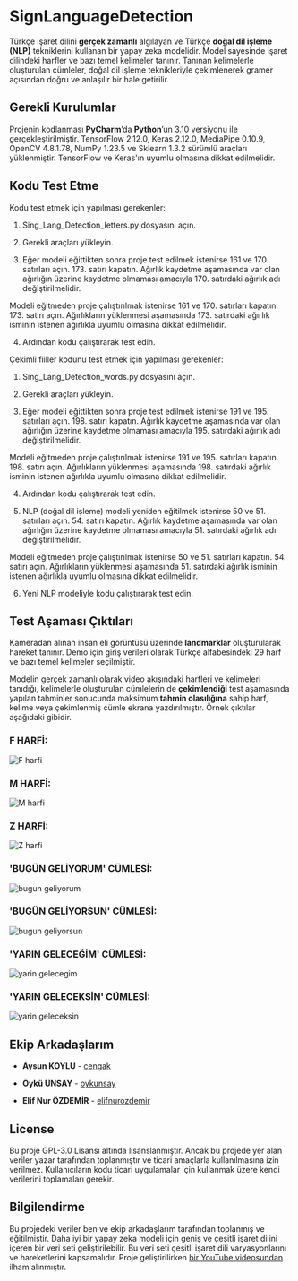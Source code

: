 
# SignLanguageDetection

Türkçe işaret dilini **gerçek zamanlı** algılayan ve Türkçe **doğal dil işleme (NLP)** tekniklerini kullanan bir yapay zeka modelidir. 
Model sayesinde işaret dilindeki harfler ve bazı temel kelimeler tanınır. Tanınan kelimelerle oluşturulan cümleler, doğal dil işleme teknikleriyle çekimlenerek gramer açısından doğru ve anlaşılır bir hale getirilir.

## Gerekli Kurulumlar

Projenin kodlanması **PyCharm**’da **Python**’un 3.10 versiyonu ile gerçekleştirilmiştir. TensorFlow 2.12.0, Keras 2.12.0, MediaPipe 0.10.9, OpenCV 4.8.1.78, NumPy 1.23.5 ve Sklearn 1.3.2 sürümlü araçları yüklenmiştir. TensorFlow ve Keras'ın uyumlu olmasına dikkat edilmelidir.

## Kodu Test Etme

Kodu test etmek için yapılması gerekenler:

1) Sing_Lang_Detection_letters.py dosyasını açın.

2) Gerekli araçları yükleyin.

3) Eğer modeli eğittikten sonra proje test edilmek istenirse 161 ve 170. satırları açın. 173. satırı kapatın. Ağırlık kaydetme aşamasında var olan ağırlığın üzerine kaydetme olmaması amacıyla 170. satırdaki ağırlık adı değiştirilmelidir.

Modeli eğitmeden proje çalıştırılmak istenirse 161 ve 170. satırları kapatın. 173. satırı açın. Ağırlıkların yüklenmesi aşamasında 173. satırdaki ağırlık isminin istenen ağırlıkla uyumlu olmasına dikkat edilmelidir.

4) Ardından kodu çalıştırarak test edin.

Çekimli fiiller kodunu test etmek için yapılması gerekenler:

1) Sing_Lang_Detection_words.py dosyasını açın.

2) Gerekli araçları yükleyin.

3) Eğer modeli eğittikten sonra proje test edilmek istenirse 191 ve 195. satırları açın. 198. satırı kapatın. Ağırlık kaydetme aşamasında var olan ağırlığın üzerine kaydetme olmaması amacıyla 195. satırdaki ağırlık adı değiştirilmelidir.

Modeli eğitmeden proje çalıştırılmak istenirse 191 ve 195. satırları kapatın. 198. satırı açın. Ağırlıkların yüklenmesi aşamasında 198. satırdaki ağırlık isminin istenen ağırlıkla uyumlu olmasına dikkat edilmelidir.

4) Ardından kodu çalıştırarak test edin.

5) NLP (doğal dil işleme) modeli yeniden eğitilmek istenirse 50 ve 51. satırları açın. 54. satırı kapatın. Ağırlık kaydetme aşamasında var olan ağırlığın üzerine kaydetme olmaması amacıyla 51. satırdaki ağırlık adı değiştirilmelidir.

Modeli eğitmeden proje çalıştırılmak istenirse 50 ve 51. satırları kapatın. 54. satırı açın. Ağırlıkların yüklenmesi aşamasında 51. satırdaki ağırlık isminin istenen ağırlıkla uyumlu olmasına dikkat edilmelidir.

6) Yeni NLP modeliyle kodu çalıştırarak test edin.

## Test Aşaması Çıktıları
Kameradan alınan insan eli görüntüsü üzerinde **landmarklar** oluşturularak hareket tanınır. Demo için giriş verileri olarak Türkçe alfabesindeki 29 harf ve bazı temel kelimeler seçilmiştir. 

Modelin gerçek zamanlı olarak video akışındaki harfleri ve kelimeleri tanıdığı, kelimelerle oluşturulan cümlelerin de **çekimlendiği** test aşamasında yapılan tahminler sonucunda maksimum **tahmin olasılığına** sahip harf, kelime veya çekimlenmiş cümle ekrana yazdırılmıştır. Örnek çıktılar aşağıdaki gibidir.

### F HARFİ:
![F harfi](https://github.com/elifkapln/SignLanguageDetection/assets/103317445/dfef2e58-576f-40a5-bb2c-9a1c08d9dfbc)

### M HARFİ:
![M harfi](https://github.com/elifkapln/SignLanguageDetection/assets/103317445/259f9936-45c9-4c7c-82c8-88e9bb4a189e)

### Z HARFİ:
![Z harfi](https://github.com/elifkapln/SignLanguageDetection/assets/103317445/a2859363-0b68-4650-b4b5-316f06972ff7)

### 'BUGÜN GELİYORUM' CÜMLESİ:
![bugun geliyorum](https://github.com/elifkapln/SignLanguageDetection/assets/103317445/1684b445-e2c7-4fe9-9c48-3cab08d6210e)

### 'BUGÜN GELİYORSUN' CÜMLESİ:
![bugun geliyorsun](https://github.com/elifkapln/SignLanguageDetection/assets/103317445/5b971752-4913-47db-8d7f-9e0271e430ce)

### 'YARIN GELECEĞİM' CÜMLESİ:
![yarin gelecegim](https://github.com/elifkapln/SignLanguageDetection/assets/103317445/80e8da17-2420-4574-b350-78efb81631d6)

### 'YARIN GELECEKSİN' CÜMLESİ:
![yarin geleceksin](https://github.com/elifkapln/SignLanguageDetection/assets/103317445/b437c991-825d-41ec-a4be-401bf0117efe)

## Ekip Arkadaşlarım

* **Aysun KOYLU** - [cengak](https://github.com/cengak)

* **Öykü ÜNSAY** - [oykunsay](https://github.com/oykunsay)

* **Elif Nur ÖZDEMİR** - [elifnurozdemir](https://github.com/elifnurozdemir)

## License
Bu proje GPL-3.0 Lisansı altında lisanslanmıştır. Ancak bu projede yer alan veriler yazar tarafından toplanmıştır ve ticari amaçlarla kullanılmasına izin verilmez. Kullanıcıların kodu ticari uygulamalar için kullanmak üzere kendi verilerini toplamaları gerekir.

## Bilgilendirme
Bu projedeki veriler ben ve ekip arkadaşlarım tarafından toplanmış ve eğitilmiştir. Daha iyi bir yapay zeka modeli için geniş ve çeşitli işaret dilini içeren bir veri seti geliştirilebilir. Bu veri seti çeşitli işaret dili varyasyonlarını ve hareketlerini kapsamalıdır.
Proje geliştirilirken [bir YouTube videosundan](https://youtu.be/doDUihpj6ro?si=28wMFGQ5kvq6czgK) ilham alınmıştır.
